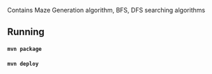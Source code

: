Contains Maze Generation algorithm, BFS, DFS searching algorithms

## Running

#### `mvn package`

#### `mvn deploy`
